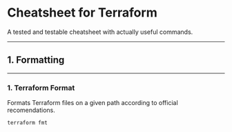 # Cheatsheet for Terraform

A tested and testable cheatsheet with actually useful commands.

---

## 1. Formatting

---

### 1. **Terraform Format**

Formats Terraform files on a given path according to official recomendations.

```
terraform fmt
```
